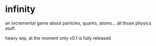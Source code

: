 # infinity

an incremental game about particles, quarks, atoms... all those physics stuff.

heavy wip, at the moment only v0.1 is fully released
